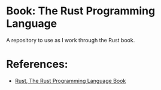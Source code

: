 # Book: The Rust Programming Language
A repository to use as I work through the Rust book.

# References:
- [Rust, The Rust Programming Language Book][rust-book]

[rust-book]: https://doc.rust-lang.org/book/

